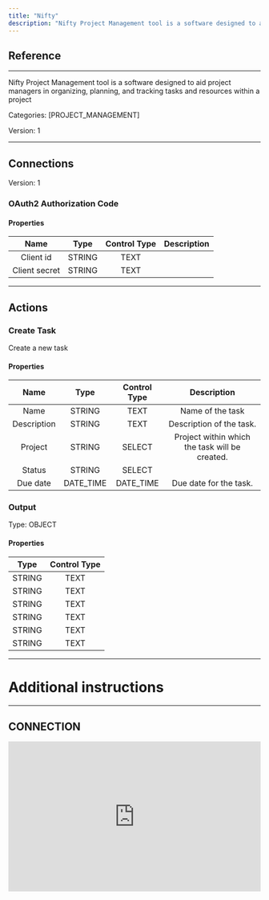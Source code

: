 ```yaml
---
title: "Nifty"
description: "Nifty Project Management tool is a software designed to aid project managers in organizing, planning, and tracking tasks and resources within a project"
---
```

## Reference
<hr />

Nifty Project Management tool is a software designed to aid project managers in organizing, planning, and tracking tasks and resources within a project


Categories: [PROJECT_MANAGEMENT]


Version: 1

<hr />



## Connections

Version: 1


### OAuth2 Authorization Code

#### Properties

|      Name      |     Type     |     Control Type     |     Description     |
|:--------------:|:------------:|:--------------------:|:-------------------:|
| Client id | STRING | TEXT  |  |
| Client secret | STRING | TEXT  |  |





<hr />





## Actions


### Create Task
Create a new task

#### Properties

|      Name      |     Type     |     Control Type     |     Description     |
|:--------------:|:------------:|:--------------------:|:-------------------:|
| Name | STRING | TEXT  |  Name of the task  |
| Description | STRING | TEXT  |  Description of the task.  |
| Project | STRING | SELECT  |  Project within which the task will be created.  |
| Status | STRING | SELECT  |  |
| Due date | DATE_TIME | DATE_TIME  |  Due date for the task.  |


### Output



Type: OBJECT


#### Properties

|     Type     |     Control Type     |
|:------------:|:--------------------:|
| STRING | TEXT  |
| STRING | TEXT  |
| STRING | TEXT  |
| STRING | TEXT  |
| STRING | TEXT  |
| STRING | TEXT  |






<hr />

# Additional instructions
<hr />

## CONNECTION

<div style="position:relative;height:0;width:100%;overflow:hidden;z-index:99999;box-sizing:border-box;padding-bottom:calc(52.89288507% + 32px)"><iframe src="https://www.guidejar.com/embed/d345f40c-f9ff-4717-895a-0449d23bb3e1?type=1&controls=on" width="100%" height="100%" style="position:absolute;inset:0" allowfullscreen frameborder="0"></iframe></div>
